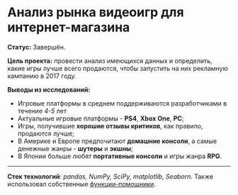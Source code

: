 # Анализ рынка видеоигр для интернет-магазина

**Статус:** Завершён.

**Цель проекта:** провести анализ имеющихся данных и определить, какие игры лучше всего продаются, чтобы запустить на них рекламную кампанию в 2017 году.

**Выводы из исследований:**
   - Игровые платформы в среднем поддерживаются разработчиками в течение *4-5* лет
   - Актуальные игровые платформы - **PS4**, **Xbox One**, **PC**;
   - Игры, получившие **хорошие отзывы критиков**, как правило, продаются лучше;
   - В Америке и Европе предпочитают **домашние консоли**, а самые денежные жанры - **шутеры** и **экшны**;
   - В Японии больше любят **портативные консоли** и игры жанра **RPG**.

---

**Стек технологий**: *pandas, NumPy, SciPy, matplotlib, Seaborn*. Также использовал собственные [функции-помощники](https://github.com/IvanRychkov/toads).
